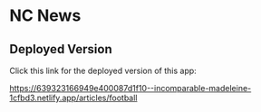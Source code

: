 # NC News

## Deployed Version
Click this link for the deployed version of this app: 

https://639323166949e400087d1f10--incomparable-madeleine-1cfbd3.netlify.app/articles/football